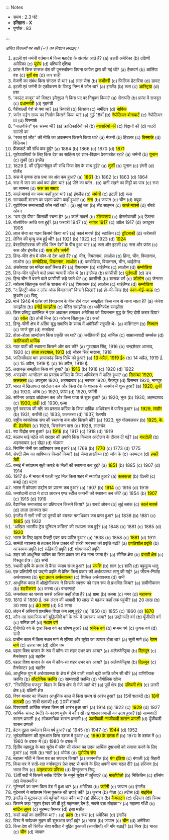 ::: Notes

- समय : 2.3 घंटे
- **इतिहास ‐ X**
- पूर्णांक : 83

:::

_उचित विकल्पों पर सही (✓) का निशान लगाइए।_

<!-- 1. यूरोप में राष्ट्रवाद -->

1. इटली एवं जर्मनी वर्तमान में किस महादेश के अंतर्गत आते हैं?
   (a) उत्तरी अमेरिका
   (b) दक्षिणी अमेरिका
   (c) <mark>यूरोप</mark>
   (d) पश्चिमी एशिया
2. फ्रांस में किस शासक वंश की पुनर्स्थापना वियना कांग्रेस द्वारा की गई थी?
   (a) हैब्सवर्ग
   (b) आर्लिया वंश
   (c) <mark>बूर्वो वंश</mark>
   (d) जार शाही
3. मेजनी का संबंध किस संगठन से था?
   (a) लाल सेना
   (b) <mark>कर्बोनरी</mark>
   (c) फिलिक हेटारिया
   (d) डायट
4. इटली एवं जर्मनी के एकीकरण के विरुद्ध निम्न में कौन था?
   (a) इंगलैंड
   (b) रूस
   (c) <mark>आस्ट्रिया</mark>
   (d) प्रशा
5. 'काउंट काबूर' को विक्टर इमैनुएल ने किस पद पर नियुक्त किया?
   (a) सेनापति
   (b) फ्रांस में राजदूत
   (c) <mark>प्रधानमंत्री</mark>
   (d) गृहमंत्री
6. गैरीबाल्डी पेशे से क्या था?
   (a) सिपाही
   (b) किसान
   (c) जमींदार
   (d) <mark>नाविक</mark>
7. जर्मन राईन राज्य का निर्माण किसने किया था?
   (a) लुई 18वाँ
   (b) <mark>नेपोलियन बोनापार्ट</mark>
   (c) नेपोलियन III
   (d) बिस्मार्क
8. "जालवेरिन" एक संस्था थी?
   (a) क्रांतिकारियों की
   (b) <mark>व्यापारियों की</mark>
   (c) विद्वानों की
   (d) पादरी सामंतों का
9. "रक्त एवं लौह" की नीति का अवलम्बन किसने किया था?
   (a) मेजनी
   (b) हिटलर
   (c) <mark>बिस्मार्क</mark>
   (d) विलियम I
10. फ्रैंकफर्ट की संधि कब हुई?
    (a) 1864
    (b) 1866
    (c) 1870
    (d) <mark>1871</mark>
11. यूरोपवासियों के लिए किस देश का साहित्य एवं ज्ञान-विज्ञान प्रेरणास्रोत रहा?
    (a) जर्मनी
    (b) <mark>यूनान</mark>
    (c) तुर्की
    (d) इंग्लैंड
12. 1829 ई. की एड्रियानोपुल की संधि किस देश के साथ हुई?
    (a) <mark>तुर्की</mark>
    (b) यूनान
    (c) हंगरी
    (d) पोलैंड
    <!-- 2. समाजवाद एवं साम्यवाद -->
13. रूस में कृषक दास प्रथा का अंत कब हुआ?
    (a) <mark>1861</mark>
    (b) 1862
    (c) 1863
    (d) 1864
14. रूस में जार का अर्थ क्या होता था?
    (a) पीने का बर्तन .
    (b) पानी रखने का मिट्टी का पात्र
    (c) रूस का सामन्त
    (d) <mark>रूस का सम्राट</mark>
15. कार्ल मार्क्स का जन्म कहाँ हुआ था?
    (a) इंगलैंड
    (b) <mark>जर्मनी</mark>
    (c) इटली
    (d) रूस
16. साम्यवादी शासन का पहला प्रयोग कहाँ हुआ?
    (a) <mark>रूस</mark>
    (b) जापान
    (c) चीन
    (d) क्यूबा
17. यूटोपियन समाजवादी कौन नहीं था?।
    (a) लुई ब्लां
    (b) सेंट साइमन
    (c) <mark>कार्ल मार्क्स</mark>
    (d) रॉबर्ट ओवन
18. "वार एंड पीस" किसकी रचना है?
    (a) कार्ल मार्क्स
    (b) <mark>टॉलस्टाय</mark>
    (c) दोस्तोवस्की
    (d) ऐंजल्स
19. बोल्शेविक क्रांति कब हुई?
    (a) फरवरी 1947
    (b) <mark>नवंबर 1917</mark>
    (c) अप्रैल 1917
    (d) अक्टूबर 1905
20. लाल सेना का गठन किसने किया था?
    (a) कार्ल मार्क्स
    (b) स्टालिन
    (c) <mark>ट्रॉटसकी</mark>
    (d) करेंसकी
21. लेनिन की मृत्यु कब हुई थी?
    (a) 1921
    (b) 1922
    (c) 1923
    (d) <mark>1924</mark>
22. ब्रेस्टलिटोवस्क की संधि किन देशों के बीच हुआ था?
    (a) रूस और इटली
    (b) रूस और फ्रांस
    (c) रूस और इंगलैंड
    (d) <mark>रूस और जर्मनी</mark>
    <!-- 3. हिन्द-चीन में राष्ट्रवादी आंदोलन -->
23. हिन्द-चीन क्षेत्र में कौन-से देश आते हैं?
    (a) चीन, वियतनाम, लाओस
    (b) हिन्द, चीन, वियतनाम, लाओस
    (c) <mark>कम्बोडिया, वियतनाम, लाओस</mark>
    (d) कम्बोडिया, वियतनाम, चीन, थाईलैण्ड
24. अंकोरवाट का मन्दिर कहाँ स्थित है?
    (a) वियतनाम
    (b) थाईलैण्ड
    (c) लाओस
    (d) <mark>कम्बोडिया</mark>
25. हिन्द-चीन पहुँचने वाले प्रथम व्यापारी कौन थे
    (a) इंग्लैण्ड
    (b) फ्रांसीसी
    (c) <mark>पुर्तगाली</mark>
    (d) डच
26. हिन्द चीन में बसने वाले फ्रांसीसी कहे जाते थे?
    (a) फ्रांसीसी
    (b) शासक वर्ग
    (c) <mark>कोलोन</mark>
    (d) जेनरल
27. नरोत्तम सिंहानुक कहाँ के शासक थे?
    (a) वियतनाम
    (b) लाओस
    (c) थाईलैण्ड
    (d) <mark>कम्बोडिया</mark>
28. "द हिस्ट्री ऑफ द लॉस ऑफ वियतनाम" किसने लिखा?
    (a) हो-ची-मिन्ह
    (b) <mark>फान-वोई-चाऊ</mark>
    (c) कुआंग
    (d) त्रियु
29. मार्च 1946 में फ्रांस एवं वियतनाम के बीच होने वाला समझौता किस नाम से जाना जाता है?
    (a) जेनेवा समझौता
    (b) <mark>हनोई समझौता</mark>
    (c) पेरिस समझौता
    (d) धर्मनिरपेक्ष समझौता
30. किस प्रसिद्ध दार्शनिक ने एक अदालत लगाकर अमेरिका को वियतनाम युद्ध के लिए दोषी करार दिया?
    (a) <mark>रसेल</mark>
    (b) होची मिन्ह
    (c) नरोत्तम सिंहानुक
    (d) रूसो
31. हिन्दु-चीनी क्षेत्र में अंतिम युद्ध समाप्ति के समय में अमेरिकी राष्ट्रपति थे-
    (a) वाशिंगटन
    (b) <mark>निक्सन</mark>
    (c) जार्ज बुश
    (d) रुजवेल्ट
32. होआ-होआ आन्दोलन किस प्रकृति का था?
    (a) क्रांतिकारी
    (b) धार्मिक
    (c) साम्राज्यवादी समर्थक
    (d) <mark>क्रांतिकारी धार्मिक</mark>
    <!-- 4. भारत में राष्ट्रवाद -->
33. गदर पार्टी की स्थापना किसने और कब की?
    (a) गुरदयाल सिंह, 1916
    (b) चन्द्रशेखर आजाद, 1920
    (c) <mark>लाला हरदयाल, 1913</mark>
    (d) सोहन सिंह भाखना, 1918
34. जालियाँवाला बाग हत्याकांड किस तिथि को हुआ?
    (a) <mark>13 अप्रैल, 1919 ई०</mark>
    (b) 14 अप्रैल, 1919 ई.
    (c) 15 अप्रैल, 1919 ई.
    (d) 16 अप्रैल, 1919 ई.
35. लखनऊ समझौता किस वर्ष हुआ?
    (a) <mark>1916</mark>
    (b) 1918
    (c) 1920
    (d) 1922
36. असहयोग आन्दोलन का प्रस्ताव काँग्रेस के किस अधिवेशन में पारित हुआ?
    (a) <mark>सितम्बर 1920, कलकत्ता</mark>
    (b) अक्टूबर 1920, अहमदाबाद
    (c) नवम्बर 1920, फैजपुर
    (d) दिसम्बर 1920, नागपुर
37. भारत में खिलाफत आंदोलन कब और किस देश के शासक के समर्थन में शुरू हुआ?
    (a) <mark>1920, तुर्की</mark>
    (b) 1920, अरब
    (c) 1920, फ्रांस
    (d) 1920, जर्मनी
38. सविनय अवज्ञा आंदोलन कब और किस यात्रा से शुरू हुआ?
    (a) 1920, भुज
    (b) 1930, अहमदाबाद
    (c) <mark>1930, दांडी</mark>
    (d) 1930, एल्बा
39. पूर्ण स्वराज्य की माँग का प्रस्ताव काँग्रेस के किस वार्षिक अधिवेशन में पारित हुआ?
    (a) <mark>1929, लाहौर</mark>
    (b) 1931, कराँची
    (c) 1933, कलकत्ता
    (d) 1937, बेलगाँव
40. राष्ट्रीय स्वयंसेवक संघ की स्थापना कब और किसने की?
    (a) 1923, गुरु गोलवलकर
    (b) <mark>1925, के. बी. हेडगेवार</mark>
    (c) 1926, चित्तरंजन दास
    (d) 1928, लालचंद
41. रपा विद्रोह कब हुआ?
    (a) <mark>1916</mark>
    (b) 1917
    (c) 1918
    (d) 1919
42. बल्लभ भाई पटेल को सरदार की उपाधि किस किसान आंदोलन के दौरान दी गई?
    (a) <mark>बारदोली</mark>
    (b) अहमदाबाद
    (c) खेड़ा
    (d) चंपारण
    <!-- 5. अर्थव्यवस्था और आजीविका -->
43. स्पिनिंग जेनी का आविष्कार कब हुआ?
    (a) 1769
    (b) <mark>1770</mark>
    (c) 1773
    (d) 1775
44. सेफ्टी लैम्प का आविष्कार किसने किया?
    (a) जेम्स हारग्रीब्ज
    (b) जॉन के
    (c) क्राम्पटन
    (d) <mark>हम्फ्री डेवी.</mark>
45. बम्बई में सर्वप्रथम सूती कपड़े के मिलों की स्थापना कब हुई?
    (a) <mark>1851</mark>
    (b) 1885
    (c) 1907
    (d) 1914
46. 1917 ई० में भारत में पहली जूट मिल किस शहर में स्थापित हुआ?
    (a) <mark>कलकत्ता</mark>
    (b) दिल्ली
    (c) बम्बई
    (d) पटना
47. भारत में कोयला उद्योग का प्रारम्भ कब हुआ?
    (a) 1907
    (b) <mark>1914</mark>
    (c) 1916
    (d) 1919
48. जमशेदजी टाटा ने टाटा आयरन एण्ड स्टील कम्पनी की स्थापना कब की?
    (a) 1854
    (b) <mark>1907</mark>
    (c) 1915
    (d) 1919
49. वैज्ञानिक समाजवाद का प्रतिपादन किसने किया?
    (a) राबर्ट ओवन
    (b) लुई ब्लांक
    (c) <mark>कार्ल मार्क्स</mark>
    (d) लाला लाजपत राय
50. इंगलैंड में सभी स्त्री एवं पुरुषों को वयस्क मताधिकार कब प्राप्त हुआ?
    (a) 1838
    (b) 1881
    (c) <mark>1885</mark>
    (d) 1932
51. 'अखिल भारतीय ट्रेड यूनियन काँग्रेस' की स्थापना कब हुई?
    (a) 1848
    (b) 1881
    (c) 1885
    (d) <mark>1920</mark>
52. भारत के लिए पहला फैक्ट्री एक्ट कब पारित हुआ?
    (a) 1838
    (b) 1858
    (c) <mark>1881</mark>
    (d) 1911
    <!-- 6. शहरीकरण एवं शहरी जीवन -->
53. सामंती व्यवस्था से हटकर किस प्रकार की शहरी व्यवस्था की प्रवृत्ति बढ़ी?
    (a) <mark>प्रगतिशील प्रवृति</mark>
    (b) आक्रामक प्रवृति
    (c) रूढ़िवादी प्रवृति
    (d) शोषणकारी प्रवृति
54. शहर को आधुनिक व्यक्ति का किस प्रकार का क्षेत्र माना जाता है?
    (a) सीमित क्षेत्र
    (b) <mark>प्रभावी क्षेत्र</mark>
    (c) विस्तृत क्षेत्र।
    (d) सभी
55. स्थायी कृषि के प्रभाव से कैसा जमाव संभव हुआ?
    (a) <mark>संपत्ति</mark>
    (b) ज्ञान
    (c) शांति
    (d) बहुमूल्य धातु
56. एक प्रतियोगी एवं उद्यमी प्रवृति से प्रेरित किस प्रकार की अर्थव्यवस्था लागू की गई?
    (a) जीवन-निर्वाह अर्थव्यवस्था
    (b) <mark>मृदा प्रधान अर्थव्यवस्था</mark>
    (c) शिथिल अर्थव्यवस्था
    (d) सभी
57. आधुनिक काल में औद्योगीकरण ने किसके स्वरूप को गहन रूप से प्रभावित किया?
    (a) ग्रामीणीकरण
    (b) <mark>शहरीकरण</mark>
    (c) कस्बा
    (d) बन्दरगाहो
58. जनसंख्या का घनत्व सबसे अधिक कहाँ होता है?
    (a) ग्रामा
    (b) कस्बा
    (c) नगर
    (d) <mark>महानगर</mark>
59. 1810 से 1880 ई. तक लंदन की आबादी 10 लाख से बढ़कर कहाँ तक पहुंची?
    (a) 20 लाख
    (b) 30 लाख
    (c) <mark>40 लाख</mark>
    (d) 50 लाख
60. लंदन में अनिवार्य प्राथमिक शिक्षा कब लागू हुई?
    (a) 1850
    (b) 1855
    (c) 1860
    (d) <mark>1870</mark>
61. कौन-सा सामाजिक वर्ग बुद्धिजीवी वर्ग के रूप में उभरकर आया?
    (a) उद्योगपति वर्ग
    (b) पूँजीपति वर्ग
    (c) श्रमिक वर्ग
    (d) <mark>मध्यम वर्ग</mark>
62. पूँजीपति वर्ग के द्वारा किस वर्ग का शोषण हुआ?
    (a) <mark>श्रमिक वर्ग</mark>
    (b) मध्यम वर्ग
    (c) कृषक वर्ग
    (d) सभी
    <!-- 7. व्यापार और भूमंडलीकरण -->
63. प्राचीन काल में किस स्थल मार्ग से एशिया और यूरोप का व्यापार होता था?
    (a) सूती मार्ग
    (b) <mark>रेशम मार्ग</mark>
    (c) उत्तरा पथ
    (d) दक्षिण पथ
64. पहला विश्व बाजार के रूप में कौन-सा शहर उभर कर आया?
    (a) अलेक्जेन्ड्रिया
    (b) <mark>दिलमून</mark>
    (c) मैनचेस्टर
    (d) बहरीन
65. पहला विश्व बाजार के रूप में कौन-सा शहर उभर कर आया?
    (a) अलेक्जेन्ड्रिया
    (b) <mark>दिलमून</mark>
    (c) मैनचेस्टर
    (d) बहरीन
66. आधुनिक युग में अर्थव्यवस्था के क्षेत्र में होने वाली सबसे बड़ी क्रांति कौन सी थी?
    (a) वाणिज्यिक क्रान्ति
    (b) <mark>औद्योगिक क्रान्ति</mark>
    (c) साम्यवादी क्रान्ति
    (d) भौगोलिक खोज
67. "गिरमिटिया मजदूर' बिहार के किस क्षेत्र से भेजे जाते थे?
    (a) पूर्वी क्षेत्र
    (b) <mark>पश्चिमी क्षेत्र</mark>
    (c) उत्तरी क्षेत्र
    (d) दक्षिणी क्षेत्र
68. विश्व बाजार का विस्तार आधुनिक काल में किस समय से आरंभ हुआ?
    (a) 15वीं शताब्दी
    (b) <mark>18वीं शताब्दी</mark>
    (c) 19वीं शताब्दी
    (d) 20वीं शताब्दी
69. विश्वव्यापी आर्थिक संकट किस वर्ष आरंभ हुआ था?
    (a) 1914
    (b) 1922
    (c) <mark>1929</mark>
    (d) 1927
70. आर्थिक संकट (मंदी) के कारण यूरोप में कौन सी नई शासन प्रणाली का उदय हुआ?
    (a) साम्यवादी शासन प्रणाली
    (b) लोकतांत्रिक शासन प्रणाली
    (c) <mark>फासीवादी-नाजीवादी शासन प्रणाली</mark>
    (d) पूँजीवादी शासन प्रणाली
71. ब्रेटन दुइस सम्मेलन किम वर्ष हुआ?
    (a) 1945
    (b) 1947
    (c) <mark>1944</mark>
    (d) 1952
72. भूमंडलीकरण की शुरूआत किस दशक में हुआ?
    (a) <mark>1990 के दशक में</mark>
    (b) 1970 के दशक में
    (c) 1960 के दशक में
    (d) 1980 के दशक में
73. द्वितीय महायुद्ध के बाद यूरोप में कौन सी संस्था का उदय आर्थिक दुष्प्रभावों को समाप्त करने के लिए हुआ?
    (a) सार्क
    (b) नाटो
    (c) ओपेक
    (d) <mark>यूरोपीय संघ</mark>
    <!-- 8. प्रेस एवं सस्कृतिक राष्ट्रवाद -->
74. महात्मा गाँधी ने किस पत्र का संपादन किया?
    (a) कामनबील
    (b) <mark>यंग इंडिया</mark>
    (c) बंगाली
    (d) बिहारी
75. किस पत्र ने रातों-रात वर्नाक्यूलर प्रेस एक्ट से बचने के लिए अपनी भाषा बदल दी?
    (a) हरिजन
    (b) भारत मित्र
    (c) <mark>अमृतबाजर पत्रिका</mark>
    (d) हिन्दुस्तान रिव्यू
76. 13वीं सदी में किसने ब्लॉक प्रिंटिंग के नमूने यूरोप में पहुँचाए?
    (a) <mark>मार्कोपोलो</mark>
    (b) निकितिन
    (c) इत्सिंग
    (d) मेगास्थनीज
77. गुटेनबर्ग का जन्म किस देश में हुआ था?
    (a) अमेरिका
    (b) <mark>जर्मनी</mark>
    (c) जापान
    (d) इंगलैंड
78. गुटेनबर्ग ने सर्वप्रथम किस पुस्तक की छपाई की?
    (a) कुरान
    (b) गीता
    (c) हदीस
    (d) <mark>बाइबिल</mark>
79. इंगलैंड में मुद्रणकला को पहुँचाने वाला कौन था?
    (a) हैमिल्टन
    (b) <mark>कैक्सटन</mark>
    (c) एडिसन
    (d) स्मिथ
80. किसने कहा "मुद्रण ईश्वर की दी हुई महानतम् देन है, सबसे बड़ा तोहफा"?
    (a) महात्मा गाँधी
    (b) <mark>मार्टिन लूथर</mark>
    (c) मुहम्मद पैगम्बर
    (d) ईसा मसीह
81. रूसो कहाँ का दार्शनिक था?।
    (a) <mark>फ्रांस</mark>
    (b) रूस
    (c) अमेरिका
    (d) इंगलैंड
82. विश्व में सर्वप्रथम मुद्रण की शुरूआत कहाँ हई?
    (a) भारत
    (b) जापान
    (c) <mark>चीन</mark>
    (d) अमेरिका
83. किस देश की सिविल सेवा परीक्षा ने मुद्रित पुस्तकों (सामग्रियों) की माँग बढ़ाई?
    (a) मिस्र
    (b) भारत
    (c) <mark>चीन</mark>
    (d) जापान
